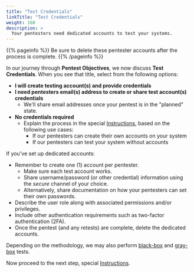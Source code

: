 ```yaml
---
title: "Test Credentials"
linkTitle: "Test Credentials"
weight: 160
description: >
  Your pentesters need dedicated accounts to test your systems.
---
```


{{% pageinfo %}}
Be sure to delete these pentester accounts after the process is complete.
{{% /pageinfo %}}

In our journey through **Pentest Objectives**, we now discuss **Test Credentials**.
When you see that title, select from the following options:

- **I will create testing account(s) and provide credentials**
- **I need pentesters email(s) address to create or share test account(s) credentials** 
  - We'll share email addresses once your pentest is in the "planned" state. 
- **No credentials required** 
  - Explain the process in the special [Instructions](../special-instructions),
    based on the following use cases:
    - If our pentesters can create their own accounts on your system
    - If our pentesters can test your system without accounts

If you've set up dedicated accounts:

- Remember to create one (1) account per pentester.
  - Make sure each test account works.
  - Share username/password (or other credential) information using the _secure_ channel of your choice.
  - Alternatively, share documentation on how your pentesters can set their own passwords.
- Describe the user role along with associated permissions and/or privileges.
- Include other authentication requirements such as two-factor authentication (2FA).
- Once the pentest (and any retests) are complete, delete the dedicated accounts.

Depending on the methodology, we may also perform
[black-box](../../glossary/#black-box-testing) and 
[gray-box](../../glossary/#gray-box-testing) tests.

Now proceed to the next step, special [Instructions](../special-instructions).
